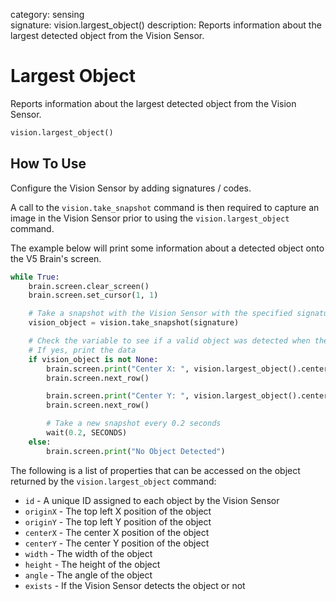 category: sensing  
signature: vision.largest_object()
description: Reports information about the largest detected object from the Vision Sensor.

# Largest Object

Reports information about the largest detected object from the Vision Sensor.

```python
vision.largest_object()
```

## How To Use

Configure the Vision Sensor by adding signatures / codes.

A call to the `vision.take_snapshot` command is then required to capture an image in the Vision Sensor prior to using the `vision.largest_object` command.

The example below will print some information about a detected object onto the V5 Brain's screen.

```python
while True:
    brain.screen.clear_screen()
    brain.screen.set_cursor(1, 1)

    # Take a snapshot with the Vision Sensor with the specified signature and store the object data into a variable
    vision_object = vision.take_snapshot(signature)

    # Check the variable to see if a valid object was detected when the snapshot was captured
    # If yes, print the data
    if vision_object is not None:
        brain.screen.print("Center X: ", vision.largest_object().centerX)
        brain.screen.next_row()

        brain.screen.print("Center Y: ", vision.largest_object().centerY)
        brain.screen.next_row()

        # Take a new snapshot every 0.2 seconds
        wait(0.2, SECONDS)
    else:
        brain.screen.print("No Object Detected")
```

The following is a list of properties that can be accessed on the object returned by the `vision.largest_object` command:

- `id` - A unique ID assigned to each object by the Vision Sensor
- `originX` - The top left X position of the object
- `originY` - The top left Y position of the object
- `centerX` - The center X position of the object
- `centerY` - The center Y position of the object
- `width` - The width of the object
- `height` - The height of the object
- `angle` - The angle of the object
- `exists` - If the Vision Sensor detects the object or not

<advanced>
</advanced>

